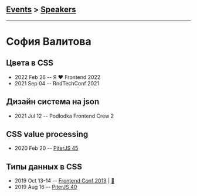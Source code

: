 ## [Events](../README.md) > [Speakers](../speakers.md)
---

# София Валитова

## Цвета в CSS
- 2022 Feb 26 -- Я ❤ Frontend 2022    
- 2021 Sep 04 -- RndTechConf 2021    
## Дизайн система на json
- 2021 Jul 12 -- Podlodka Frontend Crew 2    
## CSS value processing
- 2020 Feb 20 -- [PiterJS 45](https://youtu.be/j83p7mCr7h0?t=3722)    
## Типы данных в CSS
- 2019 Oct 13-14 -- [Frontend Conf 2019](https://www.youtube.com/watch?v=PoWpkLeJnBA)  | [:notebook:](https://drive.google.com/file/d/1b90psxhiXnARgMJiy7EXE7egnxLE2yAj)  
- 2019 Aug 16 -- [PiterJS 40](https://youtu.be/4giWGkd7WSQ?t=7292)    
